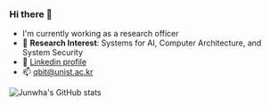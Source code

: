 ### Hi there 👋
<!-- [![Visitors](https://hits.seeyoufarm.com/api/count/incr/badge.svg?url=https%3A%2F%2Fgithub.com%2Fjunwha0511%2F&count_bg=%23A0B9F8&title_bg=%23555555&icon=&icon_color=%23E7E7E7&title=Visitors&edge_flat=false)](https://hits.seeyoufarm.com) -->
- I'm currently working as a research officer
- 🔭 **Research Interest**: Systems for AI, Computer Architecture, and System Security
- 👀 [Linkedin profile](https://www.linkedin.com/in/junwha/)
- 📫 qbit@unist.ac.kr

<!-- - 🔭 I’m currently working at [S2Lab](https://github.com/S2-Lab)-->


![Junwha's GitHub stats](https://github-readme-stats.vercel.app/api?username=junwha&show=reviews,discussions_started,prs_merged)

<!-- [![trophy](https://github-profile-trophy.vercel.app/?username=junwha&row=1)](https://github.com/ryo-ma/github-profile-trophy) -->

